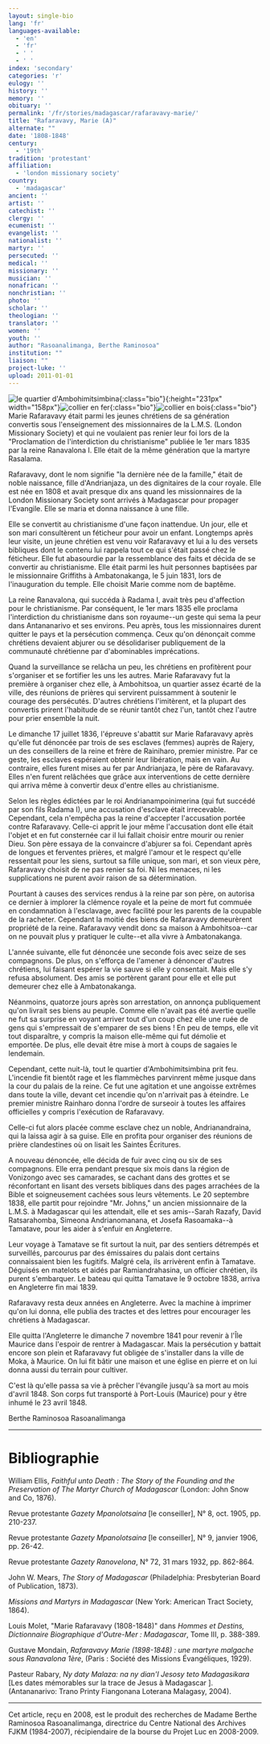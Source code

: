 ```yaml
---
layout: single-bio
lang: 'fr'
languages-available:
  - 'en'
  - 'fr'
  - ' '
  - ' '
index: 'secondary'
categories: 'r'
eulogy: ''
history: ''
memory: ''
obituary: ''
permalink: '/fr/stories/madagascar/rafaravavy-marie/'
title: "Rafaravavy, Marie (A)"
alternate: ""
date: '1808-1848'
century:
  - '19th'
tradition: 'protestant'
affiliation:
  - 'london missionary society'
country:
  - 'madagascar'
ancient: ''
artist: ''
catechist: ''
clergy: ''
ecumenist: ''
evangelist: ''
nationalist: ''
martyr: ''
persecuted: ''
medical: ''
missionary: ''
musician: ''
nonafrican: ''
nonchristian: ''
photo: ''
scholar: ''
theologian: ''
translator: ''
women: ''
youth: ''
author: "Rasoanalimanga, Berthe Raminosoa"
institution: ""
liaison: ""
project-luke: ''
upload: 2011-01-01
---
```


![le quartier d'Ambohimitsimbina](/images/bio-pics/madagascar/rafaravavy-marie/f-palais-royal-small.jpg){:class="bio"}{:height="231px" width="158px"}![collier en fer](/images/bio-pics/madagascar/rafaravavy-marie/collier-en-fer.jpg){:class="bio"}![collier en bois](/images/bio-pics/madagascar/rafaravavy-marie/collier-en-bois.jpg){:class="bio"} Marie Rafaravavy était parmi les jeunes chrétiens de sa génération convertis sous l'enseignement des missionnaires de la L.M.S. (London Missionary Society) et qui ne voulaient pas renier leur foi lors de la "Proclamation de l'interdiction du christianisme" publiée le 1er mars 1835 par la reine Ranavalona I. Elle était de la même génération que la martyre Rasalama.

Rafaravavy, dont le nom signifie "la dernière née de la famille," était de noble naissance, fille d'Andrianjaza, un des dignitaires de la cour royale. Elle est née en 1808 et avait presque dix ans quand les missionnaires de la London Missionary Society sont arrivés à Madagascar pour propager l'Evangile. Elle se maria et donna naissance à une fille.

Elle se convertit au christianisme d'une façon inattendue. Un jour, elle et son mari consultèrent un féticheur pour avoir un enfant. Longtemps après leur visite, un jeune chrétien est venu voir Rafaravavy et lui a lu des versets bibliques dont le contenu lui rappela tout ce qui s'était passé chez le féticheur. Elle fut abasourdie par la ressemblance des faits et décida de se convertir au christianisme. Elle était parmi les huit personnes baptisées par le missionnaire Griffiths à Ambatonakanga, le 5 juin 1831, lors de l'inauguration du temple. Elle choisit Marie comme nom de baptême.

La reine Ranavalona, qui succéda à Radama I, avait très peu d'affection pour le christianisme. Par conséquent, le 1er mars 1835 elle proclama l'interdiction du christianisme dans son royaume--un geste qui sema la peur dans Antananarivo et ses environs. Peu après, tous les missionnaires durent quitter le pays et la persécution commença. Ceux qu'on dénonçait comme chrétiens devaient abjurer ou se désolidariser publiquement de la communauté chrétienne par d'abominables imprécations.

Quand la surveillance se relâcha un peu, les chrétiens en profitèrent pour s'organiser et se fortifier les uns les autres. Marie Rafaravavy fut la première à organiser chez elle, à Ambohitsoa, un quartier assez écarté de la ville, des réunions de prières qui servirent puissamment à soutenir le courage des persécutés. D'autres chrétiens l'imitèrent, et la plupart des convertis prirent l'habitude de se réunir tantôt chez l'un, tantôt chez l'autre pour prier ensemble la nuit.

Le dimanche 17 juillet 1836, l'épreuve s'abattit sur Marie Rafaravavy après qu'elle fut dénoncée par trois de ses esclaves (femmes) auprès de Rajery, un des conseillers de la reine et frère de Rainiharo, premier ministre. Par ce geste, les esclaves espéraient obtenir leur libération, mais en vain. Au contraire, elles furent mises au fer par Andrianjaza, le père de Rafaravavy. Elles n'en furent relâchées que grâce aux interventions de cette dernière qui arriva même à convertir deux d'entre elles au christianisme.

Selon les règles édictées par le roi Andrianampoinimerina (qui fut succédé par son fils Radama I), une accusation d'esclave était irrecevable. Cependant, cela n'empêcha pas la reine d'accepter l'accusation portée contre Rafaravavy. Celle-ci apprit le jour même l'accusation dont elle était l'objet et en fut consternée car il lui fallait choisir entre mourir ou renier Dieu. Son père essaya de la convaincre d'abjurer sa foi. Cependant après de longues et ferventes prières, et malgré l'amour et le respect qu'elle ressentait pour les siens, surtout sa fille unique, son mari, et son vieux père, Rafaravavy choisit de ne pas renier sa foi. Ni les menaces, ni les supplications ne purent avoir raison de sa détermination.

Pourtant à causes des services rendus à la reine par son père, on autorisa ce dernier à implorer la clémence royale et la peine de mort fut commuée en condamnation à l'esclavage, avec facilité pour les parents de la coupable de la racheter. Cependant la moitié des biens de Rafaravavy demeurèrent propriété de la reine. Rafaravavy vendit donc sa maison à Ambohitsoa--car on ne pouvait plus y pratiquer le culte--et alla vivre à Ambatonakanga.

L'année suivante, elle fut dénoncée une seconde fois avec seize de ses compagnons. De plus, on s'efforça de l'amener à dénoncer d'autres chrétiens, lui faisant espérer la vie sauve si elle y consentait. Mais elle s'y refusa absolument. Des amis se portèrent garant pour elle et elle put demeurer chez elle à Ambatonakanga.

Néanmoins, quatorze jours après son arrestation, on annonça publiquement qu'on livrait ses biens au peuple. Comme elle n'avait pas été avertie quelle ne fut sa surprise en voyant arriver tout d'un coup chez elle une ruée de gens qui s'empressait de s'emparer de ses biens ! En peu de temps, elle vit tout disparaître, y compris la maison elle-même qui fut démolie et emportée. De plus, elle devait être mise à mort à coups de sagaies le lendemain.

Cependant, cette nuit-là, tout le quartier d'Ambohimitsimbina prit feu. L'incendie fit bientôt rage et les flammèches parvinrent même jusque dans la cour du palais de la reine. Ce fut une agitation et une angoisse extrêmes dans toute la ville, devant cet incendie qu'on n'arrivait pas à éteindre. Le premier ministre Rainharo donna l'ordre de surseoir à toutes les affaires officielles y compris l'exécution de Rafaravavy.

Celle-ci fut alors placée comme esclave chez un noble, Andrianandraina, qui la laissa agir à sa guise. Elle en profita pour organiser des réunions de prière clandestines où on lisait les Saintes Écritures.

A nouveau dénoncée, elle décida de fuir avec cinq ou six de ses compagnons. Elle erra pendant presque six mois dans la région de Vonizongo avec ses camarades, se cachant dans des grottes et se réconfortant en lisant des versets bibliques dans des pages arrachées de la Bible et soigneusement cachées sous leurs vêtements. Le 20 septembre 1838, elle partit pour rejoindre "Mr. Johns," un ancien missionnaire de la L.M.S. à Madagascar qui les attendait, elle et ses amis--Sarah Razafy, David Ratsarahomba, Simeona Andrianomanana, et Josefa Rasoamaka--à Tamatave, pour les aider à s'enfuir en Angleterre.

Leur voyage à Tamatave se fit surtout la nuit, par des sentiers détrempés et surveillés, parcourus par des émissaires du palais dont certains connaissaient bien les fugitifs. Malgré cela, ils arrivèrent enfin à Tamatave. Déguisés en matelots et aidés par Ramiandrahasina, un officier chrétien, ils purent s'embarquer. Le bateau qui quitta Tamatave le 9 octobre 1838, arriva en Angleterre fin mai 1839.

Rafaravavy resta deux années en Angleterre. Avec la machine à imprimer qu'on lui donna, elle publia des tractes et des lettres pour encourager les chrétiens à Madagascar.

Elle quitta l'Angleterre le dimanche 7 novembre 1841 pour revenir à l'Île Maurice dans l'espoir de rentrer à Madagascar. Mais la persécution y battait encore son plein et Rafaravavy fut obligée de s'installer dans la ville de Moka, à Maurice. On lui fit bâtir une maison et une église en pierre et on lui donna aussi du terrain pour cultiver.

C'est là qu'elle passa sa vie à prêcher l'évangile jusqu'à sa mort au mois d'avril 1848. Son corps fut transporté à Port-Louis (Maurice) pour y être inhumé le 23 avril 1848.

Berthe Raminosoa Rasoanalimanga

---

# Bibliographie

William Ellis, *Faithful unto Death : The Story of the Founding and the Preservation of The Martyr Church of Madagascar* (London: John Snow and Co, 1876).

Revue protestante *Gazety Mpanolotsaina* [le conseiller], N° 8, oct. 1905, pp. 210-237.

Revue protestante *Gazety Mpanolotsaina* [le conseiller], N° 9, janvier 1906, pp. 26-42.

Revue protestante *Gazety Ranovelona*, N° 72, 31 mars 1932, pp. 862-864.

John W. Mears, *The Story of Madagascar* (Philadelphia: Presbyterian Board of Publication, 1873).

*Missions and Martyrs in Madagascar* (New York: American Tract Society, 1864).

Louis Molet, "Marie Rafaravavy (1808-1848)" dans *Hommes et  Destins, Dictionnaire Biographique d'Outre-Mer : Madagascar*, Tome III, p. 388-389.

Gustave Mondain, *Rafaravavy Marie (1898-1848) : une martyre malgache sous Ranavalona 1ère*, (Paris : Société des Missions Évangéliques, 1929).

Pasteur Rabary, *Ny daty Malaza: na ny dian'I Jesosy teto Madagasikara* [Les dates mémorables sur la trace de Jesus à Madagascar ]. (Antananarivo: Trano Printy Fiangonana Loterana Malagasy, 2004).

---

Cet article, reçu en 2008, est le produit des recherches de Madame Berthe Raminosoa Rasoanalimanga, directrice du Centre National des Archives FJKM (1984-2007), récipiendaire de la bourse du Projet Luc en 2008-2009.
